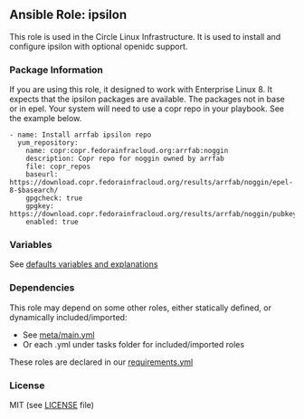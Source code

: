 ## Ansible Role: ipsilon
This role is used in the Circle Linux Infrastructure. It is used to install and configure ipsilon with optional openidc support.

### Package Information
If you are using this role, it designed to work with Enterprise Linux 8. It expects that the ipsilon packages are available. The packages not in base or in epel. Your system will need to use a copr repo in your playbook. See the example below.

```
- name: Install arrfab ipsilon repo
  yum_repository:
    name: copr:copr.fedorainfracloud.org:arrfab:noggin
    description: Copr repo for noggin owned by arrfab
    file: copr_repos
    baseurl: https://download.copr.fedorainfracloud.org/results/arrfab/noggin/epel-8-$basearch/
    gpgcheck: true
    gpgkey: https://download.copr.fedorainfracloud.org/results/arrfab/noggin/pubkey.gpg
    enabled: true
```

### Variables
See [defaults variables and explanations](defaults/main.yml)

### Dependencies
This role may depend on some other roles, either statically defined, or dynamically included/imported:
  * See [meta/main.yml](meta/main.yml)
  * Or each <task>.yml under tasks folder for included/imported roles

These roles are declared in our [requirements.yml](https://github.com/circle-linux/infrastructure/blob/main/ansible/playbooks/requirements.yml)

### License
MIT (see [LICENSE](LICENSE) file)

